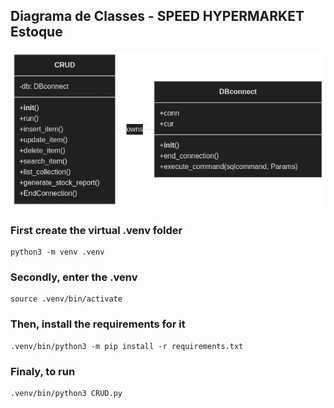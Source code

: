 ## Diagrama de Classes - SPEED HYPERMARKET Estoque

![Diagrama de Classes](assets/uml_errata.png)

### First create the virtual .venv folder
```
python3 -m venv .venv
```

### Secondly, enter the .venv
```
source .venv/bin/activate 
```

### Then, install the requirements for it
```
.venv/bin/python3 -m pip install -r requirements.txt
```

### Finaly, to run
```
.venv/bin/python3 CRUD.py
```
